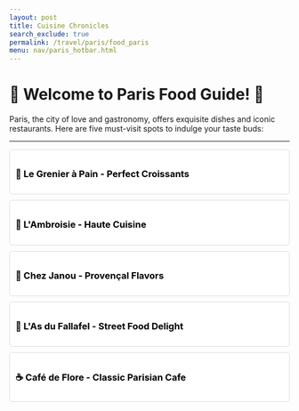 ```yaml
---
layout: post 
title: Cuisine Chronicles
search_exclude: true
permalink: /travel/paris/food_paris
menu: nav/paris_hotbar.html
---
```


<h1>🌟 Welcome to Paris Food Guide! 🌟</h1>
<p>Paris, the city of love and gastronomy, offers exquisite dishes and iconic restaurants. Here are five must-visit spots to indulge your taste buds:</p>

---

<div style="background-color:#ffffff; color:#000000; padding: 10px; border: 1px solid #ddd; border-radius: 5px; margin-bottom: 10px; cursor: pointer;" onclick="this.nextElementSibling.style.display = this.nextElementSibling.style.display === 'none' ? 'block' : 'none';">
  <h3>🥐 Le Grenier à Pain - Perfect Croissants</h3>
</div>
<div style="display: none; padding: 10px;">
  A must-visit for authentic French pastries. Try their:
  <ul>
    <li>Butter Croissants</li>
    <li>Pain au Chocolat</li>
    <li>Baguettes</li>
    <li>Seasonal Fruit Tarts</li>
  </ul>
  <a href="/travel_frontend/travel/paris/food_paris123" style="color: #007bff; text-decoration: none;">Write a Review for Le Grenier à Pain</a>
</div>

<div style="background-color:#ffffff; color:#000000; padding: 10px; border: 1px solid #ddd; border-radius: 5px; margin-bottom: 10px; cursor: pointer;" onclick="this.nextElementSibling.style.display = this.nextElementSibling.style.display === 'none' ? 'block' : 'none';">
  <h3>🍷 L'Ambroisie - Haute Cuisine</h3>
</div>
<div style="display: none; padding: 10px;">
  This Michelin-starred restaurant is a symbol of French fine dining. Signature dishes include:
  <ul>
    <li>Foie Gras Ravioli</li>
    <li>Scallops with Truffle Sauce</li>
    <li>Duck Breast with Cherry Reduction</li>
    <li>Rich Chocolate Tart</li>
  </ul>
  <a href="/travel_frontend/travel/paris/food_paris/review" style="color: #007bff; text-decoration: none;">Write a Review for L'Ambroisie</a>
</div>

<div style="background-color:#ffffff; color:#000000; padding: 10px; border: 1px solid #ddd; border-radius: 5px; margin-bottom: 10px; cursor: pointer;" onclick="this.nextElementSibling.style.display = this.nextElementSibling.style.display === 'none' ? 'block' : 'none';">
  <h3>🧀 Chez Janou - Provençal Flavors</h3>
</div>
<div style="display: none; padding: 10px;">
  A charming bistro offering southern French specialties. Highlights include:
  <ul>
    <li>Ratatouille</li>
    <li>Goat Cheese Salad</li>
    <li>Beef Tartare</li>
    <li>Chocolate Mousse</li>
  </ul>
  <a href="/travel/Paris/food_paris/review" style="color: #007bff; text-decoration: none;">Write a Review for Chez Janou</a>
</div>

<div style="background-color:#ffffff; color:#000000; padding: 10px; border: 1px solid #ddd; border-radius: 5px; margin-bottom: 10px; cursor: pointer;" onclick="this.nextElementSibling.style.display = this.nextElementSibling.style.display === 'none' ? 'block' : 'none';">
  <h3>🥖 L'As du Fallafel - Street Food Delight</h3>
</div>
<div style="display: none; padding: 10px;">
  Located in the Marais, this spot is famed for its vibrant street food. Must-try items include:
  <ul>
    <li>Falafel Sandwich</li>
    <li>Shawarma Plate</li>
    <li>Hummus with Pita</li>
    <li>Pickled Vegetables</li>
  </ul>
  <a href="/travel/Paris/food_paris/review" style="color: #007bff; text-decoration: none;">Write a Review for L'As du Fallafel</a>
</div>

<div style="background-color:#ffffff; color:#000000; padding: 10px; border: 1px solid #ddd; border-radius: 5px; margin-bottom: 10px; cursor: pointer;" onclick="this.nextElementSibling.style.display = this.nextElementSibling.style.display === 'none' ? 'block' : 'none';">
  <h3>☕ Café de Flore - Classic Parisian Cafe</h3>
</div>
<div style="display: none; padding: 10px;">
  An iconic cafe known for its historic charm and simple yet delightful menu. Enjoy:
  <ul>
    <li>Croque-Monsieur</li>
    <li>French Onion Soup</li>
    <li>Macarons</li>
    <li>Rich Hot Chocolate</li>
  </ul>
  <a href="/travel/Paris/food_paris/review" style="color: #007bff; text-decoration: none;">Write a Review for Café de Flore</a>
</div>


